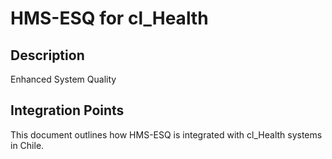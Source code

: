 # HMS-ESQ for cl_Health

## Description

Enhanced System Quality

## Integration Points

This document outlines how HMS-ESQ is integrated with cl_Health systems in Chile.
